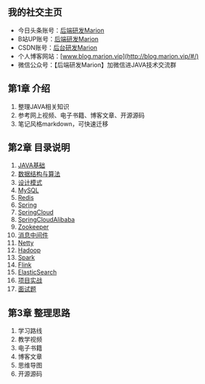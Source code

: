 ## 我的社交主页

- 今日头条账号：[后端研发Marion](https://www.toutiao.com/c/user/token/MS4wLjABAAAAChrLQhHvIVE31-TLHrkth8_9uQLhosRHQmKC5jkat70/)
- B站UP账号：[后端研发Marion](https://space.bilibili.com/269097482)
- CSDN账号：[后台研发Marion](https://blog.csdn.net/luomao2012)
- 个人博客网站：[www.blog.marion.vip](http://blog.marion.vip/#/)
- 微信公众号：【后端研发Marion】加微信进JAVA技术交流群

## 第1章 介绍
1. 整理JAVA相关知识
2. 参考网上视频、电子书籍、博客文章、开源源码
3. 笔记风格markdown，可快速迁移

## 第2章 目录说明
1. [JAVA基础](/JAVA基础)
2. [数据结构与算法](/数据结构与算法)
3. [设计模式](/设计模式)
3. [MySQL](/MySQL)
4. [Redis](/Redis)
4. [Spring](/Spring全家桶)
4. [SpringCloud](/Spring全家桶/SpringCloud)
4. [SpringCloudAlibaba](/Spring全家桶/SpringCloudAlibaba)
4. [Zookeeper](/消息中间件)
4. [消息中间件](/Spring全家桶/SpringCloudAlibaba)
4. [Netty](/Spring全家桶/SpringCloudAlibaba)
4. [Hadoop](/大数据/Hadoop)
4. [Spark](/大数据/Spark)
4. [Flink](/大数据/Flink)
4. [ElasticSearch](/大数据/ElasticSearch搜索引擎)
4. [项目实战](/项目实战)
4. [面试题](/JAVA高级面试题)

## 第3章 整理思路
1. 学习路线
2. 教学视频
3. 电子书籍
4. 博客文章
5. 思维导图
6. 开源源码